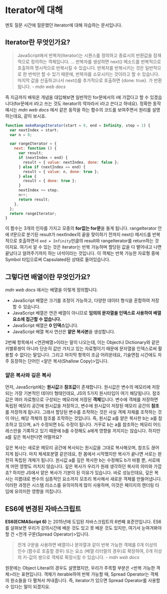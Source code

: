 # Iterator에 대해

멘토 질문 시간에 질문했던 Iterator에 대해 자습하는 문서입니다.

## Iterator란 무엇인가요?

> JavaScript에서 반복자(Iterator)는 시퀀스를 정의하고 종료시의 반환값을 잠재적으로 정의하는 객체입니다. ... 반복자를 생성하면 next() 메소드를 반복적으로 호출하여 명시적으로 반복시킬 수 있습니다. 반복자를 반복시키는 것은 일반적으로 한 번씩만 할 수 있기 때문에, 반복자를 소모시키는 것이라고 할 수 있습니다. 마지막 값을 산출하고나서 next()를 추가적으로 호출하면 {done: true}. 가 반환됩니다. - _mdn web docs_

즉 지금까지 배워온 개념을 대입해보면 일반적인 for문에서의 i에 가깝다고 할 수 있겠습니다(for문에서 i라고 쓰는 것도 iterator의 약자라서 i라고 쓴다고 하네요). 정확한 동작 예시는 _mdn web docs_ 에서 같은 동작을 하는 함수의 코드를 보여주면서 원리를 설명하는데요, 같이 보시죠.

```js
function makeRangeIterator(start = 0, end = Infinity, step = 1) {
  var nextIndex = start;
  var n = 0;

  var rangeIterator = {
    next: function () {
      var result;
      if (nextIndex < end) {
        result = { value: nextIndex, done: false };
      } else if (nextIndex == end) {
        result = { value: n, done: true };
      } else {
        result = { done: true };
      }
      nextIndex += step;
      n++;
      return result;
    },
  };
  return rangeIterator;
}
```

이 함수는 3개의 인자를 가지고 모종의 **for없는 for문**을 돌게 됩니다. rangeIterator 안에 if문으로 분기된 result가 nextIndex의 끝을 맞이하기 전까지 next() 메서드를 반복적으로 호출하면서 `end = Infinity`만큼의 result와 rangeIterator를 return하는 것이지요. 여기서 알 수 있는 것은 iterator는 반복 가능하며 할당된 값을 다 뱉어내고 나면 끝났다고 알려주기까지 하는 녀석이라는 것입니다. 이 객체는 반복 가능한 자료형 중에 Symbol 타입으로써 Capsulated된 상태로 들어있습니다. 

## 그렇다면 배열이란 무엇인가요?

_mdn web docs_ 에서는 배열을 이렇게 정의합니다.

- JavaScript 배열은 크기를 조정이 가능하고, 다양한 데이터 형식을 혼합하여 저장할 수 있습니다.
- JavaScript 배열은 연관 배열이 아니므로 **임의의 문자열을 인덱스로 사용하여 배열 요소에 접근할 수 없습니다.**
- JavaScript 배열은 **0 인덱스**입니다.
- JavaScript 배열 복사 연산은 **얕은 복사본**을 생성합니다.

2번째 항목에서 <연관배열>이라는 말이 나오는데, 이는 Object나 Dictionary와 같은 키밸류쌍이 아니라 단순히 값만 가지고 있는 자료형이기 때문에 문자열을 인덱스로써 활용할 수 없다는 말입니다. 그리고 마지막 항목이 조금 어려운데요, 기술면접 시간에도 자주 등장하는 단어인 <얕은 복사(Shallow Copy)>입니다. 

### 얕은 복사와 깊은 복사

먼저, JavaScript에는 **원시값**과 **참조값**이 존재합니다. 원시값은 변수의 메모리에 저장되는 가장 기본적인 데이터 형태인데요, JS의 5가지 원시타입이 여기 해당됩니다. 참조값은 여러 자료형으로 구성되는 메모리에 저장된 **객체**입니다. 변수에 객체를 저장하면 독립된 메모리 공간에 원시값을 저장하고, 변수에 원시값이 저장된 메모리 공간의 **참조**를 저장하게 됩니다. 그래서 할당된 변수를 조작하는 것은 사실 객체 자체를 조작하는 것이 아닌, 해당 객체의 참조를 조작하는 것입니다. 즉, 원시값 a를 얕은 복사한 b는 a를 참조하고 있으며, a가 수정되면 b도 수정이 됩니다. 거꾸로 b는 a를 참조하는 메모리 어드레스만을 기록하고 있기 때문에 b를 수정해도 a에게 영향을 끼치지는 않습니다. 하지만 a를 깊은 복사한다면 어떨까요?

깊은 복사는 새로운 메모리 공간에 복사되는 원시값을 그대로 복사해오며, 참조도 끊어지게 됩니다. 마치 체세포분열 같은데요, 한 몸에서 시작했지만 복사가 끝나면 서로는 완전히 독립된 개체가 됩니다. 원시값 a를 깊은 복사한 b는 수정해도 b가 바뀔 뿐, 서로에게 어떤 영향도 끼치지 않습니다. 깊은 복사가 우리가 원래 생각하던 복사의 의미와 가깝죠? 하지만 JS에서 얕은 복사가 기본이 된 이유가 있습니다. 바로 성능인데요, 깊은 복사는 이름대로 변수의 심층적인 요소까지 모조리 복사해서 새로운 객체를 만들어냅니다. 이러한 과정은 시스템 리소스를 유의미하게 많이 사용하며, 이것은 페이지의 렌더링 타임에 유의미한 영향을 끼칩니다. 

## ES6에 변경된 자바스크립트

**ES6(ECMAScript 6)** 는 2015년에 도입된 자바스크립트의 6번째 표준안입니다. ES6를 살펴보면 우리가 강의시간에 배운 것도 있고 못 배운 것도 있지만, 여기서 눈여겨봐야 할 건 <전개 구문(Spread Operator)>입니다.

> 전개 구문을 사용하면 배열이나 문자열과 같이 반복 가능한 객체를 0개 이상의 인수 (함수로 호출할 경우) 또는 요소 (배열 리터럴의 경우)로 확장하여, 0개 이상의 키-값의 쌍으로 객체로 확장시킬 수 있습니다. - _mdn web docs_

원문에는 Object Literal의 경우도 설명했지만, 우리가 주목할 부분은 <반복 가능한 객체>라는 표현입니다. 객체가 iterable하여 반복 가능할 때, Spread Operator는 객체의 원소들을 다 펼쳐서 꺼내줍니다. 즉, iterator가 있으면 Spread Operator를 사용할 수 있다는 말이 되겠지요. 
